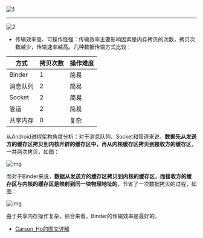 

![1](http://r.photo.store.qq.com/psb?/V14L47VC0w3vOf/PE*7BunQEyvfFtptZxbX1DKnwe0WNK4X6ozKxvkOIF0!/r/dMMAAAAAAAAA)

---

![2](http://r.photo.store.qq.com/psb?/V14L47VC0w3vOf/DNK5fvMOxLrwcQfDwJJhPMsxG0C*tpa8AjkjGXsrPrU!/r/dLwAAAAAAAAA)



- 传输效率高、可操作性强：传输效率主要影响因素是内存拷贝的次数，拷贝次数越少，传输速率越高。几种数据传输方式比较：

| 方式     | 拷贝次数 | 操作难度 |
| -------- | -------- | -------- |
| Binder   | 1        | 简易     |
| 消息队列 | 2        | 简易     |
| Socket   | 2        | 简易     |
| 管道     | 2        | 简易     |
| 共享内存 | 0        | 复杂     |

从Android进程架构角度分析：对于消息队列、Socket和管道来说，**数据先从发送方的缓存区拷贝到内核开辟的缓存区中，再从内核缓存区拷贝到接收方的缓存区**，一共两次拷贝，如图：



![img](https:////upload-images.jianshu.io/upload_images/5494434-85e1d40a824a3781?imageMogr2/auto-orient/strip%7CimageView2/2/w/500)



而对于Binder来说，**数据从发送方的缓存区拷贝到内核的缓存区，而接收方的缓存区与内核的缓存区是映射到同一块物理地址的**，节省了一次数据拷贝的过程，如图：



![img](https:////upload-images.jianshu.io/upload_images/5494434-9fc421f59d455dd1?imageMogr2/auto-orient/strip%7CimageView2/2/w/485)



由于共享内存操作复杂，综合来看，Binder的传输效率是最好的。



- [Carson_Ho的图文详解](https://www.jianshu.com/p/719fc4758813)

 